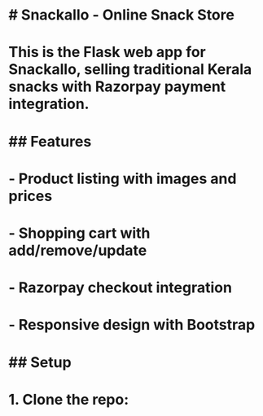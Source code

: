 # \# Snackallo - Online Snack Store

# 

# This is the Flask web app for Snackallo, selling traditional Kerala snacks with Razorpay payment integration.

# 

# \## Features

# 

# \- Product listing with images and prices

# \- Shopping cart with add/remove/update

# \- Razorpay checkout integration

# \- Responsive design with Bootstrap

# 

# \## Setup

# 

# 1\. Clone the repo:

# 

